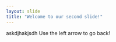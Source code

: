 ```yaml
---
layout: slide
title: "Welcome to our second slide!"
---
```

askdjhakjsdh
Use the left arrow to go back!
